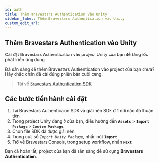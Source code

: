 ```yaml
---
id: auth
title: Thêm Bravestars Authentication vào Unity
sidebar_label: Thêm Bravestars Authentication vào Unity
custom_edit_url: 
---
```

## Thêm Bravestars Authentication vào Unity
Cài đặt Bravestars Authentication vào project Unity của bạn để tăng tốc phát triển ứng dụng

Đã sẵn sàng để thêm Bravestars Authentication vào project của bạn chưa? 
Hãy chắc chắn đã cài đúng phiên bản cuối cùng.
>Tải về [Bravestars Authentication SDK](https://git.bravestars.com/lamph/bravestars-sdk-unity-package/-/archive/master/bravestars-sdk-unity-package-master.zip?path=builded%20package)

## Các bước tiến hành cài đặt
1. Tải Bravestars Authenticaion SDK và giải nén SDK ở 1 nơi nào đó thuận tiện
2. Trong project Unity đang ở của bạn, điều hướng đến **`Assets`** > **`Import Package`** > **`Custom Package`**.
3. Chọn file SDK đã được giải nén
4. Trong cửa sổ *`Import Unity Package`*, nhấn nút **`Import`**
5. Trở về Bravestars Console, trong setup workflow, nhấn **`Next`**

Bạn đã hoàn tất, project của bạn đã sẵn sàng để sử dụng **Bravestars Authentication**.